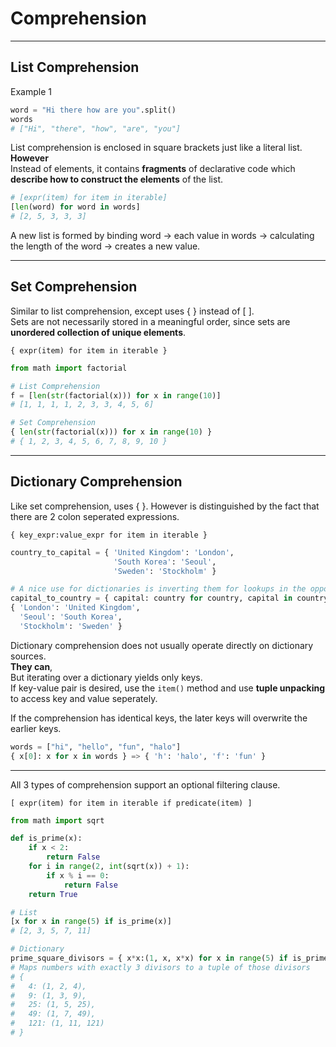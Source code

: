 # Comprehension

---

## List Comprehension

Example 1

```python
word = "Hi there how are you".split()
words
# ["Hi", "there", "how", "are", "you"]
```

List comprehension is enclosed in square brackets just like a literal list.  
**However**  
Instead of elements, it contains **fragments** of declarative code which **describe how to construct the elements** of the list.

```python
# [expr(item) for item in iterable]
[len(word) for word in words]
# [2, 5, 3, 3, 3]
```

A new list is formed by binding word -> each value in words -> calculating the length of the word -> creates a new value.

---

## Set Comprehension

Similar to list comprehension, except uses { } instead of [ ].  
Sets are not necessarily stored in a meaningful order, since sets are **unordered collection of unique elements**.

`{ expr(item) for item in iterable }`

```python
from math import factorial

# List Comprehension
f = [len(str(factorial(x))) for x in range(10)]
# [1, 1, 1, 1, 2, 3, 3, 4, 5, 6]

# Set Comprehension
{ len(str(factorial(x))) for x in range(10) }
# { 1, 2, 3, 4, 5, 6, 7, 8, 9, 10 }
```

---

## Dictionary Comprehension

Like set comprehension, uses { }. However is distinguished by the fact that there are 2 colon seperated expressions.

`{ key_expr:value_expr for item in iterable }`

```python
country_to_capital = { 'United Kingdom': 'London',
                       'South Korea': 'Seoul',
                       'Sweden': 'Stockholm' }

# A nice use for dictionaries is inverting them for lookups in the opposite direction
capital_to_country = { capital: country for country, capital in country_to_capital.items() }
{ 'London': 'United Kingdom',
  'Seoul': 'South Korea',
  'Stockholm': 'Sweden' }
```

Dictionary comprehension does not usually operate directly on dictionary sources.  
**They can**,  
But iterating over a dictionary yields only keys.  
If key-value pair is desired, use the `item()` method and use **tuple unpacking** to access key and value seperately.

If the comprehension has identical keys, the later keys will overwrite the earlier keys.

```python
words = ["hi", "hello", "fun", "halo"]
{ x[0]: x for x in words } => { 'h': 'halo', 'f': 'fun' }
```

---

All 3 types of comprehension support an optional filtering clause.

`[ expr(item) for item in iterable if predicate(item) ]`

```python
from math import sqrt

def is_prime(x):
    if x < 2:
        return False
    for i in range(2, int(sqrt(x)) + 1):
        if x % i == 0:
            return False
    return True

# List
[x for x in range(5) if is_prime(x)]
# [2, 3, 5, 7, 11]

# Dictionary
prime_square_divisors = { x*x:(1, x, x*x) for x in range(5) if is_prime(x) }
# Maps numbers with exactly 3 divisors to a tuple of those divisors
# {
#   4: (1, 2, 4),
#   9: (1, 3, 9),
#   25: (1, 5, 25),
#   49: (1, 7, 49),
#   121: (1, 11, 121)
# }
```

